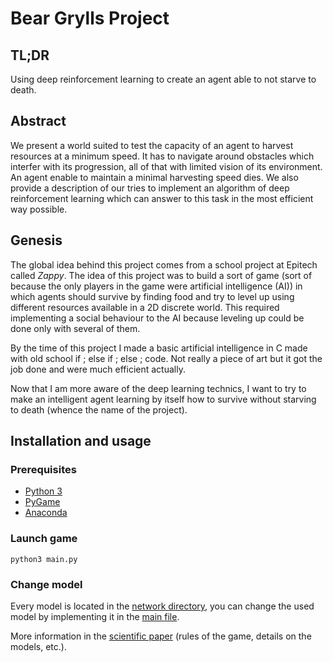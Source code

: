 # Bear Grylls Project

## TL;DR

Using deep reinforcement learning to create an agent able to not starve to death.

## Abstract

We present a world suited to test the capacity of an agent to harvest resources
at a minimum speed. It has to navigate around obstacles which interfer with its
progression, all of that with limited vision of its environment. An agent enable
to maintain a minimal harvesting speed dies.
We also provide a description of our tries to implement an algorithm of deep
reinforcement learning which can answer to this task in the most efficient way
possible.

## Genesis

The global idea behind this project comes from a school project at Epitech called _Zappy_. The idea of this project was to build a sort of game (sort of because the only players in the game were artificial intelligence (AI)) in which agents should survive by finding food and try to level up using different resources available in a 2D discrete world. This required implementing a social behaviour to the AI because leveling up could be done only with several of them.

By the time of this project I made a basic artificial intelligence in C made with old school if ; else if ; else ; code. Not really a piece of art but it got the job done and were much efficient actually.

Now that I am more aware of the deep learning technics, I want to try to make an intelligent agent learning by itself how to survive without starving to death (whence the name of the project).

## Installation and usage

### Prerequisites

* [Python 3](www.python.org)
* [PyGame](www.pygame.org/)
* [Anaconda](www.anaconda.com/)

### Launch game

```python3 main.py```

### Change model

Every model is located in the [network directory](network), you can change the used model by implementing it in the [main file](main.py).

More information in the [scientific paper](paper/bear_grylls_project.pdf) (rules of the game, details on the models, etc.).
